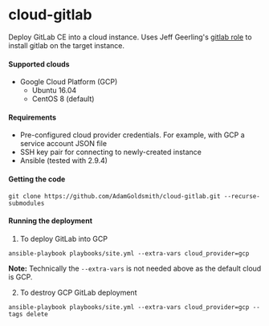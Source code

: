 # cloud-gitlab

Deploy GitLab CE into a cloud instance. Uses Jeff Geerling's [gitlab role](<https://galaxy.ansible.com/geerlingguy/gitlab/>) to install gitlab on the target instance.

#### Supported clouds

* Google Cloud Platform (GCP)
  * Ubuntu 16.04
  * CentOS 8 (default)

#### Requirements

* Pre-configured cloud provider credentials. For example, with GCP a service account JSON file
* SSH key pair for connecting to newly-created instance
* Ansible (tested with 2.9.4)

#### Getting the code

```
git clone https://github.com/AdamGoldsmith/cloud-gitlab.git --recurse-submodules
```

#### Running the deployment

1. To deploy GitLab into GCP
```
ansible-playbook playbooks/site.yml --extra-vars cloud_provider=gcp
```
__Note:__ Technically the `--extra-vars` is not needed above as the default cloud is GCP.

2. To destroy GCP GitLab deployment
```
ansible-playbook playbooks/site.yml --extra-vars cloud_provider=gcp --tags delete
```

